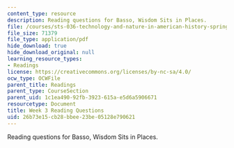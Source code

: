 ```yaml
---
content_type: resource
description: Reading questions for Basso, Wisdom Sits in Places.
file: /courses/sts-036-technology-and-nature-in-american-history-spring-2008/26b73e15cb28bbee23be05128e790621_quest3.pdf
file_size: 71379
file_type: application/pdf
hide_download: true
hide_download_original: null
learning_resource_types:
- Readings
license: https://creativecommons.org/licenses/by-nc-sa/4.0/
ocw_type: OCWFile
parent_title: Readings
parent_type: CourseSection
parent_uid: 1c1ea490-92fb-3923-615a-e5d6a5906671
resourcetype: Document
title: Week 3 Reading Questions
uid: 26b73e15-cb28-bbee-23be-05128e790621
---
```

Reading questions for Basso, Wisdom Sits in Places.